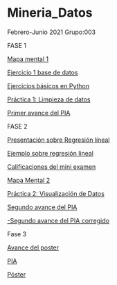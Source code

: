 # Mineria_Datos

Febrero-Junio 2021
Grupo:003

FASE 1

[Mapa mental 1](https://github.com/jeniferdeleon1860533/Mineria_Datos/blob/main/MapaMental_1_1860533.pdf)

[Ejercicio 1 base de datos](https://github.com/marioalb127/MinDat2021/blob/main/Ej1_BasesDatos_Equipo_3.pdf)

[Ejercicios básicos en Python](https://github.com/jeniferdeleon1860533/Mineria_Datos/blob/main/Ej_Python_1860533.ipynb)

[Práctica 1: Limpieza de datos](https://github.com/marioalb127/MinDat2021/blob/main/Ej_Limpieza_Equipo3.ipynb)

[Primer avance del PIA](https://github.com/marioalb127/MinDat2021/blob/main/Avance1_PIA_Equipo3.ipynb)

FASE 2

[Presentación sobre Regresión líneal](https://github.com/marioalb127/MinDat2021/blob/main/Presentaci%C3%B3n_Regresi%C3%B3n-Lineal_Equipo-3.pdf)

[Ejemplo sobre regresión lineal](https://github.com/marioalb127/MinDat2021/blob/main/Ejemplo_Regresi%C3%B3n-Lineal_Equipo-3.ipynb)

[Calificaciones del mini examen](https://github.com/marioalb127/MinDat2021/blob/main/Calificaciones_Regresi%C3%B3n-Lineal_Equipo-3.pdf)

[Mapa Mental 2](https://github.com/jeniferdeleon1860533/Mineria_Datos/blob/main/MapaMental_2_1860533.pdf)

[Práctica 2: Visualización de Datos](https://github.com/marioalb127/MinDat2021/blob/main/Visualizaci%C3%B3n_Equipo3.ipynb)

[Segundo avance del PIA](https://github.com/marioalb127/MinDat2021/blob/main/AvancePIA_II_G003_E3.ipynb)

[-Segundo avance del PIA corregido](https://github.com/marioalb127/MinDat2021/blob/main/AvancePIA_II_003_E03.ipynb)

Fase 3

[Avance del poster](https://github.com/marioalb127/MinDat2021/blob/main/AvancePoster_G003_E03.pdf)

[PIA](https://github.com/marioalb127/MinDat2021/blob/main/PIA_G003_E03.ipynb)

[Póster](https://github.com/marioalb127/MinDat2021/blob/main/Poster_G003_E03.pdf)

